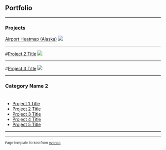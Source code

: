 ## Portfolio

---

### Projects

[Airport Heatmap (Alaska)](/sample_page)
<img src="images/dummy_thumbnail.jpg?raw=true"/>

---
#[Project 2 Title](/pdf/sample_presentation.pdf)
<img src="images/dummy_thumbnail.jpg?raw=true"/>

---
#[Project 3 Title](http://example.com/)
<img src="images/dummy_thumbnail.jpg?raw=true"/>

---

### Category Name 2
#
- [Project 1 Title](http://example.com/)
- [Project 2 Title](http://example.com/)
- [Project 3 Title](http://example.com/)
- [Project 4 Title](http://example.com/)
- [Project 5 Title](http://example.com/)

---




---
<p style="font-size:11px">Page template forked from <a href="https://github.com/evanca/quick-portfolio">evanca</a></p>
<!-- Remove above link if you don't want to attibute -->
